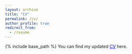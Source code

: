 ```yaml
---
layout: archive
title: "CV"
permalink: /cv/
author_profile: true
redirect_from:
  - /resume
---
```


{% include base_path %}
You can find my updated <a href="https://drive.google.com/file/d/1g8TKk-dQo5wxPrOqyS6hOfrZyRQPWQ6I/view?usp=sharing" style="color: blue;">CV</a> here. 

